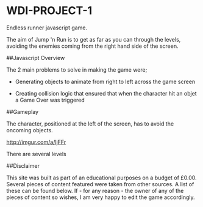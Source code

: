 # WDI-PROJECT-1
Endless runner javascript game.

The aim of Jump 'n Run is to get as far as you can through the levels, avoiding the enemies coming from the right hand side of the screen. 

##Javascript Overview

The 2 main problems to solve in making the game were;

- Generating objects to animate from right to left across the game screen

- Creating collision logic that ensured that when the character hit an objet a Game Over was triggered

##Gameplay

The character, positioned at the left of the screen, has to avoid the oncoming objects.

http://imgur.com/a/IjFFr 

There are several levels 

##Disclaimer

This site was built as part of an educational purposes on a budget of £0.00. Several pieces of content featured were taken from other sources. A list of these can be found below. If - for any reason - the owner of any of the pieces of content so wishes, I am very happy to edit the game accordingly. 